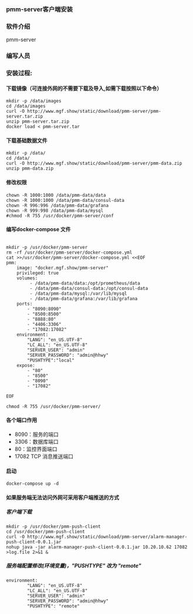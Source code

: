 ### pmm-server客户端安装

### 软件介绍

pmm-server

### 编写人员 



### 安装过程:

#### 下载镜像（可连接外网的不需要下载及导入,如需下载按照以下命令）
```
mkdir -p /data/images
cd /data/images
curl -O http://www.mgf.show/static/download/pmm-server/pmm-server.tar.zip 
unzip pmm-server.tar.zip 
docker load < pmm-server.tar
```

#### 下载基础数据文件

```
mkdir -p /data/
cd /data/
curl -O http://www.mgf.show/static/download/pmm-server/pmm-data.zip
unzip pmm-data.zip
```

#### 修改权限
```
chown -R 1000:1000 /data/pmm-data/data
chown -R 1000:1000 /data/pmm-data/consul-data
chown -R 996:996 /data/pmm-data/grafana
chown -R 999:998 /data/pmm-data/mysql
#chmod -R 755 /usr/docker/pmm-server/conf 
```

#### 编写docker-compose 文件

```

mkdir -p /usr/docker/pmm-server
rm -rf /usr/docker/pmm-server/docker-compose.yml
cat >>/usr/docker/pmm-server/docker-compose.yml <<EOF
pmm:
    image: "docker.mgf.show/pmm-server"
    privileged: true
    volumes:
         - /data/pmm-data/data:/opt/prometheus/data
         - /data/pmm-data/consul-data:/opt/consul-data
         - /data/pmm-data/mysql:/var/lib/mysql
         - /data/pmm-data/grafana:/var/lib/grafana
    ports:
        - "8090:8090"
        - "8500:8500"
        - "8888:80"
        - "4406:3306"
        - "17082:17082"
    environment:
        "LANG": "en_US.UTF-8"
        "LC_ALL": "en_US.UTF-8"
        "SERVER_USER": "admin"
        "SERVER_PASSWORD": "admin@hhwy"
        "PUSHTYPE":"local"
    expose:
        - "80"
        - "8500"
        - "8090"
        - "17082"

EOF

chmod -R 755 /usr/docker/pmm-server/
```

#### 各个端口作用

* 8090：服务的端口
* 3306：数据库端口
* 80：监控界面端口
* 17082 TCP 消息推送端口



#### 启动

```
docker-compose up -d
```

#### 如果服务端无法访问外网可采用客户端推送的方式

##### 客户端下载
```
mkdir -p /usr/docker/pmm-push-client
cd /usr/docker/pmm-push-client
curl -O http://www.mgf.show/static/download/pmm-server/alarm-manager-push-client-0.0.1.jar
nohup java -jar alarm-manager-push-client-0.0.1.jar 10.20.10.62 17082 >log.file 2>&1 &

```

##### 服务端配置修改(环境变量)，"PUSHTYPE" 改为 "remote"

```
environment:
        "LANG": "en_US.UTF-8"
        "LC_ALL": "en_US.UTF-8"
        "SERVER_USER": "admin"
        "SERVER_PASSWORD": "admin@hhwy"
        "PUSHTYPE": "remote"
```

